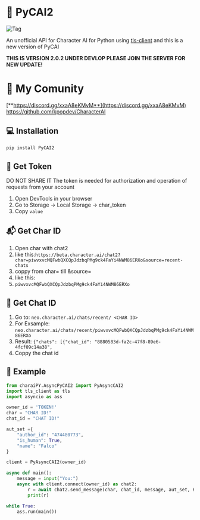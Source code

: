 # 💬 PyCAI2
![Tag](https://img.shields.io/github/license/kramcat/CharacterAI)

An unofficial API for Character AI for Python using [tls-client](https://github.com/FlorianREGAZ/Python-Tls-Client)
and this is a new version of PyCAI

**THIS IS VERSION 2.0.2 UNDER DEVLOP PLEASE JOIN THE SERVER FOR NEW UPDATE!**

# 🏅 My Comunity
[**https://discord.gg/xxaA8eKMvM**](https://discord.gg/xxaA8eKMvM)
https://github.com/kpopdev/CharacterAI

## 💻 Installation
```bash
pip install PyCAI2
```
## 🔑 Get Token 
DO NOT SHARE IT
The token is needed for authorization and operation of requests from your account
1. Open DevTools in your browser
2. Go to Storage -> Local Storage -> char_token
3. Copy `value`


## 📬 Get Char ID
1. Open char with chat2
2. like this:```https://beta.character.ai/chat2?char=piwvxvcMQFwbQXCQpJdzbqPMg9ck4FaYi4NWM86ERXo&source=recent-chats```
3. coppy from char= till &source=
4. like this:
5. ```piwvxvcMQFwbQXCQpJdzbqPMg9ck4FaYi4NWM86ERXo```

## 👻 Get Chat ID
1. Go to: ```neo.character.ai/chats/recent/ <CHAR ID>```
2. For Exsample: ```neo.character.ai/chats/recent/piwvxvcMQFwbQXCQpJdzbqPMg9ck4FaYi4NWM86ERXo```
3. Result: ```{"chats": [{"chat_id": "8880583d-fa2c-47f8-89e6-4fcf09c14a38",```
4. Coppy the chat id
 

## 📙 Example
```Python
from charaiPY.AsyncPyCAI2 import PyAsyncCAI2
import tls_client as tls
import asyncio as ass

owner_id = 'TOKEN!'
char = "CHAR ID!"
chat_id = "CHAT ID!"

aut_set ={
    "author_id": "474480773",
    "is_human": True,
    "name": "Falco"
}

client = PyAsyncCAI2(owner_id)

async def main():
    message = input("You:")
    async with client.connect(owner_id) as chat2:
        r = await chat2.send_message(char, chat_id, message, aut_set, Return_name=True)
        print(r)

while True:
    ass.run(main())
```

